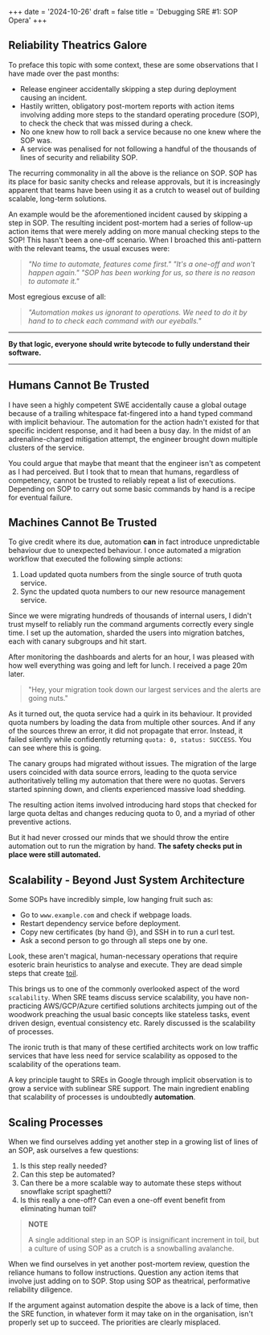 +++
date = '2024-10-26'
draft = false
title = 'Debugging SRE #1: SOP Opera'
+++

## Reliability Theatrics Galore

To preface this topic with some context, these are some observations that I have
made over the past months:

* Release engineer accidentally skipping a step during deployment causing an
incident.
* Hastily written, obligatory post-mortem reports with action items involving
adding more steps to the standard operating procedure (SOP), to check the check
that was missed during a check.
* No one knew how to roll back a service because no one knew where the SOP was.
* A service was penalised for not following a handful of the thousands of lines
of security and reliability SOP.

The recurring commonality in all the above is the reliance on SOP. SOP has its
place for basic sanity checks and release approvals, but it is increasingly
apparent that teams have been using it as a crutch to weasel out of building
scalable, long-term solutions.

An example would be the aforementioned incident caused by skipping a step in
SOP. The resulting incident post-mortem had a series of follow-up action items
that were merely adding on more manual checking steps to the SOP! This hasn't
been a one-off scenario. When I broached this anti-pattern with the relevant
teams, the usual excuses were:

> *"No time to automate, features come first."*
> *"It's a one-off and won't happen again."*
> *"SOP has been working for us, so there is no reason to automate it."*

Most egregious excuse of all:
> *"Automation makes us ignorant to operations. We need to do it by hand to
> to check each command with our eyeballs."*

---

**By that logic, everyone should write bytecode to fully understand their
software.**

---

## Humans Cannot Be Trusted

I have seen a highly competent SWE accidentally cause a global outage because of
a trailing whitespace fat-fingered into a hand typed command with implicit
behaviour. The automation for the action hadn't existed for that specific
incident response, and it had been a busy day. In the midst of an
adrenaline-charged mitigation attempt, the engineer brought down multiple
clusters of the service.

You could argue that maybe that meant that the engineer isn't as competent as I
had perceived. But I took that to mean that humans, regardless of competency,
cannot be trusted to reliably repeat a list of executions. Depending on SOP to
carry out some basic commands by hand is a recipe for eventual failure.

## Machines Cannot Be Trusted

To give credit where its due, automation **can** in fact introduce unpredictable
behaviour due to unexpected behaviour. I once automated a migration workflow
that executed the following simple actions:

1. Load updated quota numbers from the single source of truth quota service.
1. Sync the updated quota numbers to our new resource management service.

Since we were migrating hundreds of thousands of internal users, I didn't trust
myself to reliably run the command arguments correctly every single time. I set
up the automation, sharded the users into migration batches, each with canary
subgroups and hit start.

After monitoring the dashboards and alerts for an hour, I was pleased with how
well everything was going and left for lunch. I received a page 20m later.

> "Hey, your migration took down our largest services and the alerts are going
nuts."

As it turned out, the quota service had a quirk in its behaviour. It provided
quota numbers by loading the data from multiple other sources. And if any of the
sources threw an error, it did not propagate that error. Instead, it failed
silently while confidently returning `quota: 0, status: SUCCESS`. You can see
where this is going.

The canary groups had migrated without issues. The migration of the large users
coincided with data source errors, leading to the quota service authoritatively
telling my automation that there were no quotas. Servers started spinning down,
and clients experienced massive load shedding.

The resulting action items involved introducing hard stops that checked for
large quota deltas and changes reducing quota to 0, and a myriad of other
preventive actions.

But it had never crossed our minds that we should throw the entire automation
out to run the migration by hand. **The safety checks put in place were still
automated.**

## Scalability - Beyond Just System Architecture

Some SOPs have incredibly simple, low hanging fruit such as:

* Go to `www.example.com` and check if webpage loads.
* Restart dependency service before deployment.
* Copy new certificates (by hand 😒), and SSH in to run a curl test.
* Ask a second person to go through all steps one by one.

Look, these aren't magical, human-necessary operations that require esoteric
brain heuristics to analyse and execute. They are dead simple steps that create
[toil](https://sre.google/sre-book/eliminating-toil/).

This brings us to one of the commonly overlooked aspect of the word
`scalability`. When SRE teams discuss service scalability, you have
non-practicing AWS/GCP/Azure certified solutions architects jumping out of
the woodwork preaching the usual basic concepts like stateless tasks, event
driven design, eventual consistency etc. Rarely discussed is the scalability of
processes.

The ironic truth is that many of these certified architects work on low traffic
services that have less need for service scalability as opposed to the
scalability of the operations team.

A key principle taught to SREs in Google through implicit observation is to grow
a service with sublinear SRE support. The main ingredient enabling that
scalability of processes is undoubtedly **automation**.

## Scaling Processes

When we find ourselves adding yet another step in a growing list of lines of an
SOP, ask ourselves a few questions:

1. Is this step really needed?
1. Can this step be automated?
1. Can there be a more scalable way to automate these steps without snowflake
script spaghetti?
1. Is this really a one-off? Can even a one-off event benefit from eliminating
human toil?

> **NOTE**
>
> A single additional step in an SOP is insignificant increment in toil, but a
> culture of using SOP as a crutch is a snowballing avalanche.

When we find ourselves in yet another post-mortem review, question the reliance
humans to follow instructions. Question any action items that involve just
adding on to SOP. Stop using SOP as theatrical, performative reliability
diligence.

If the argument against automation despite the above is a lack of time, then the
SRE function, in whatever form it may take on in the organisation, isn't
properly set up to succeed. The priorities are clearly misplaced.
